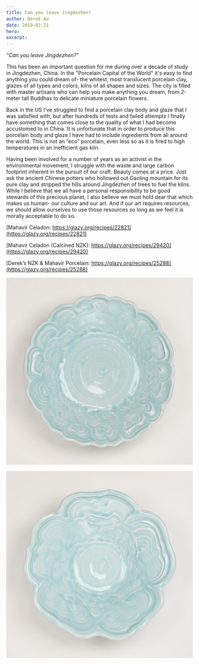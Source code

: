 ```yaml
---
title: Can you leave Jingdezhen?
author: Derek Au
date: 2019-02-21
hero: 
excerpt: 
---
```


_"Can you leave Jingdezhen?"_

This has been an important question for me during over a decade of study in Jingdezhen, China. In the "Porcelain Capital of the World" it's easy to find anything you could dream of- the whitest, most translucent porcelain clay, glazes of all types and colors, kilns of all shapes and sizes. The city is filled with master artisans who can help you make anything you dream, from 2-meter tall Buddhas to delicate miniature porcelain flowers.

Back in the US I've struggled to find a porcelain clay body and glaze that I was satisfied with, but after hundreds of tests and failed attempts I finally have something that comes close to the quality of what I had become accustomed to in China. It is unfortunate that in order to produce this porcelain body and glaze I have had to include ingredients from all around the world. This is not an “eco” porcelain, even less so as it is fired to high temperatures in an inefficient gas kiln.

Having been involved for a number of years as an activist in the environmental movement, I struggle with the waste and large carbon footprint inherent in the pursuit of our craft. Beauty comes at a price. Just ask the ancient Chinese potters who hollowed out Gaoling mountain for its pure clay and stripped the hills around Jingdezhen of trees to fuel the kilns. While I believe that we all have a personal responsibility to be good stewards of this precious planet, I also believe we must hold dear that which makes us human- our culture and our art. And if our art requires resources, we should allow ourselves to use those resources so long as we feel it is morally acceptable to do so.

[Mahavir Celadon: https://glazy.org/recipes/22821](https://glazy.org/recipes/22821)

[Mahavir Celadon (Calcined NZK): https://glazy.org/recipes/29420](https://glazy.org/recipes/29420)

[Derek’s NZK & Mahavir Porcelain: https://glazy.org/recipes/25288](https://glazy.org/recipes/25288)

![](./images/DSC01033_pickb.jpg)
    
![](./images/DSC01023-4-pick2.jpg)
